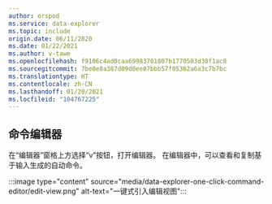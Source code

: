 ```yaml
---
author: orspod
ms.service: data-explorer
ms.topic: include
origin.date: 06/11/2020
ms.date: 01/22/2021
ms.author: v-tawe
ms.openlocfilehash: f9106c4ad0caa69983701807b1770503d30f1ac8
ms.sourcegitcommit: 7be0e8a387d09d0ee07bbb57f05362a6a3c7b7bc
ms.translationtype: HT
ms.contentlocale: zh-CN
ms.lasthandoff: 01/20/2021
ms.locfileid: "104767225"
---
```

## <a name="command-editor"></a>命令编辑器

 在“编辑器”窗格上方选择“v”按钮，打开编辑器。  在编辑器中，可以查看和复制基于输入生成的自动命令。 

:::image type="content" source="media/data-explorer-one-click-command-editor/edit-view.png" alt-text="一键式引入编辑视图":::
